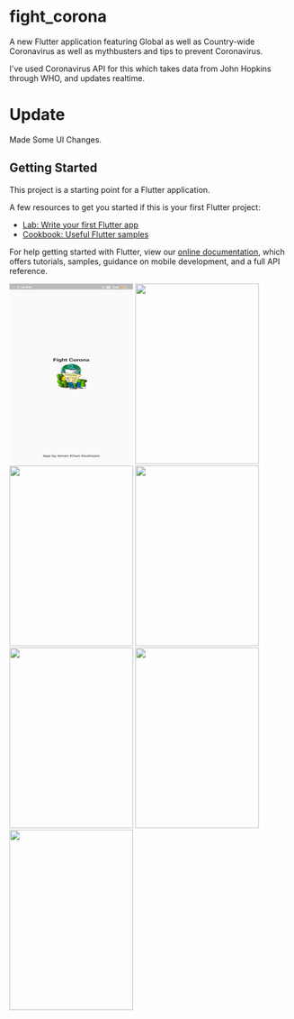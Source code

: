 # fight_corona

A new Flutter application featuring Global as well as Country-wide Coronavirus as well as mythbusters and tips to prevent Coronavirus.

I've used Coronavirus API for this which takes data from John Hopkins through WHO, and updates realtime.

# Update

Made Some UI Changes.

## Getting Started

This project is a starting point for a Flutter application.

A few resources to get you started if this is your first Flutter project:

- [Lab: Write your first Flutter app](https://flutter.dev/docs/get-started/codelab)
- [Cookbook: Useful Flutter samples](https://flutter.dev/docs/cookbook)

For help getting started with Flutter, view our
[online documentation](https://flutter.dev/docs), which offers tutorials,
samples, guidance on mobile development, and a full API reference.

<img src="WhatsApp Image 2020-05-13 at 1.17.11 PM.jpeg" width="220" height="320">
<img src="WhatsApp Image 2020-05-13 at 1.17.11 PM(1)" width="220" height="320">
<img src="WhatsApp Image 2020-05-13 at 1.17.11 PM(2)" width="220" height="320">
<img src="WhatsApp Image 2020-05-13 at 1.17.11 PM(3)" width="220" height="320">
<img src="WhatsApp Image 2020-05-13 at 1.17.11 PM(4)" width="220" height="320">
<img src="WhatsApp Image 2020-05-13 at 1.17.11 PM(5)" width="220" height="320">
<img src="WhatsApp Image 2020-05-13 at 1.17.11 PM(6)" width="220" height="320">



